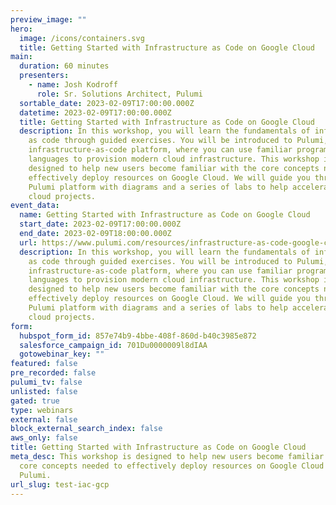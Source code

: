 ```yaml
---
preview_image: ""
hero:
  image: /icons/containers.svg
  title: Getting Started with Infrastructure as Code on Google Cloud
main:
  duration: 60 minutes
  presenters:
    - name: Josh Kodroff
      role: Sr. Solutions Architect, Pulumi
  sortable_date: 2023-02-09T17:00:00.000Z
  datetime: 2023-02-09T17:00:00.000Z
  title: Getting Started with Infrastructure as Code on Google Cloud
  description: In this workshop, you will learn the fundamentals of infrastructure
    as code through guided exercises. You will be introduced to Pulumi, an
    infrastructure-as-code platform, where you can use familiar programming
    languages to provision modern cloud infrastructure. This workshop is
    designed to help new users become familiar with the core concepts needed to
    effectively deploy resources on Google Cloud. We will guide you through the
    Pulumi platform with diagrams and a series of labs to help accelerate your
    cloud projects.
event_data:
  name: Getting Started with Infrastructure as Code on Google Cloud
  start_date: 2023-02-09T17:00:00.000Z
  end_date: 2023-02-09T18:00:00.000Z
  url: https://www.pulumi.com/resources/infrastructure-as-code-google-cloud
  description: In this workshop, you will learn the fundamentals of infrastructure
    as code through guided exercises. You will be introduced to Pulumi, an
    infrastructure-as-code platform, where you can use familiar programming
    languages to provision modern cloud infrastructure. This workshop is
    designed to help new users become familiar with the core concepts needed to
    effectively deploy resources on Google Cloud. We will guide you through the
    Pulumi platform with diagrams and a series of labs to help accelerate your
    cloud projects.
form:
  hubspot_form_id: 857e74b9-4bbe-408f-860d-b40c3985e872
  salesforce_campaign_id: 701Du0000009l8dIAA
  gotowebinar_key: ""
featured: false
pre_recorded: false
pulumi_tv: false
unlisted: false
gated: true
type: webinars
external: false
block_external_search_index: false
aws_only: false
title: Getting Started with Infrastructure as Code on Google Cloud
meta_desc: This workshop is designed to help new users become familiar with the
  core concepts needed to effectively deploy resources on Google Cloud using
  Pulumi.
url_slug: test-iac-gcp
---
```

